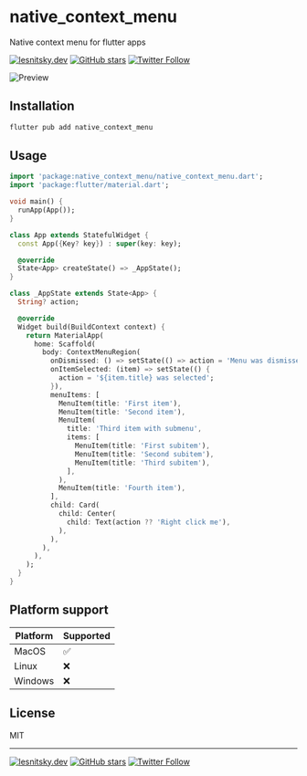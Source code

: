 # native_context_menu

Native context menu for flutter apps

[![lesnitsky.dev](https://lesnitsky.dev/shield.svg?hash=69464)](https://lesnitsky.dev?utm_source=native_context_menu)
[![GitHub stars](https://img.shields.io/github/stars/lesnitsky/native_context_menu.svg?style=social)](https://github.com/lesnitsky/native_context_menu)
[![Twitter Follow](https://img.shields.io/twitter/follow/lesnitsky_dev.svg?label=Follow%20me&style=social)](https://twitter.com/lesnitsky_dev)

![Preview](https://lesnitsky-images.s3.eu-north-1.amazonaws.com/native_context_menu.gif)

## Installation

```bash
flutter pub add native_context_menu
```

## Usage

```dart
import 'package:native_context_menu/native_context_menu.dart';
import 'package:flutter/material.dart';

void main() {
  runApp(App());
}

class App extends StatefulWidget {
  const App({Key? key}) : super(key: key);

  @override
  State<App> createState() => _AppState();
}

class _AppState extends State<App> {
  String? action;

  @override
  Widget build(BuildContext context) {
    return MaterialApp(
      home: Scaffold(
        body: ContextMenuRegion(
          onDismissed: () => setState(() => action = 'Menu was dismissed'),
          onItemSelected: (item) => setState(() {
            action = '${item.title} was selected';
          }),
          menuItems: [
            MenuItem(title: 'First item'),
            MenuItem(title: 'Second item'),
            MenuItem(
              title: 'Third item with submenu',
              items: [
                MenuItem(title: 'First subitem'),
                MenuItem(title: 'Second subitem'),
                MenuItem(title: 'Third subitem'),
              ],
            ),
            MenuItem(title: 'Fourth item'),
          ],
          child: Card(
            child: Center(
              child: Text(action ?? 'Right click me'),
            ),
          ),
        ),
      ),
    );
  }
}
```

## Platform support

| Platform | Supported |
| -------- | --------- |
| MacOS    | ✅        |
| Linux    | ❌        |
| Windows  | ❌        |

## License

MIT

---

[![lesnitsky.dev](https://lesnitsky.dev/shield.svg?hash=69464)](https://lesnitsky.dev?utm_source=native_context_menu)
[![GitHub stars](https://img.shields.io/github/stars/lesnitsky/native_context_menu.svg?style=social)](https://github.com/lesnitsky/native_context_menu)
[![Twitter Follow](https://img.shields.io/twitter/follow/lesnitsky_dev.svg?label=Follow%20me&style=social)](https://twitter.com/lesnitsky_dev)
